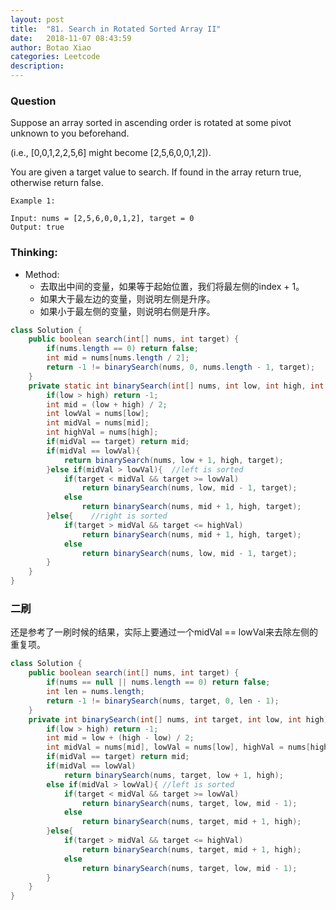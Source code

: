 ```yaml
---
layout: post
title:  "81. Search in Rotated Sorted Array II"
date:   2018-11-07 08:43:59
author: Botao Xiao
categories: Leetcode
description:
---
```

### Question
Suppose an array sorted in ascending order is rotated at some pivot unknown to you beforehand.

(i.e., [0,0,1,2,2,5,6] might become [2,5,6,0,0,1,2]).

You are given a target value to search. If found in the array return true, otherwise return false.
```
Example 1:

Input: nums = [2,5,6,0,0,1,2], target = 0
Output: true
```
### Thinking:
* Method:
	* 去取出中间的变量，如果等于起始位置，我们将最左侧的index + 1。
	* 如果大于最左边的变量，则说明左侧是升序。
	* 如果小于最左侧的变量，则说明右侧是升序。

```Java
class Solution {
    public boolean search(int[] nums, int target) {
        if(nums.length == 0) return false;
        int mid = nums[nums.length / 2];
        return -1 != binarySearch(nums, 0, nums.length - 1, target);
    }
    private static int binarySearch(int[] nums, int low, int high, int target){
        if(low > high) return -1;
        int mid = (low + high) / 2;
        int lowVal = nums[low];
        int midVal = nums[mid];
        int highVal = nums[high];
        if(midVal == target) return mid;
        if(midVal == lowVal){
            return binarySearch(nums, low + 1, high, target);
        }else if(midVal > lowVal){  //left is sorted
            if(target < midVal && target >= lowVal)
                return binarySearch(nums, low, mid - 1, target);
            else
                return binarySearch(nums, mid + 1, high, target);
        }else{    //right is sorted
            if(target > midVal && target <= highVal)
                return binarySearch(nums, mid + 1, high, target);
            else
                return binarySearch(nums, low, mid - 1, target);
        }
    }
}
```

### 二刷
还是参考了一刷时候的结果，实际上要通过一个midVal == lowVal来去除左侧的重复项。
```Java
class Solution {
    public boolean search(int[] nums, int target) {
        if(nums == null || nums.length == 0) return false;
        int len = nums.length;
        return -1 != binarySearch(nums, target, 0, len - 1);
    }
    private int binarySearch(int[] nums, int target, int low, int high){
        if(low > high) return -1;
        int mid = low + (high - low) / 2;
        int midVal = nums[mid], lowVal = nums[low], highVal = nums[high];
        if(midVal == target) return mid;
        if(midVal == lowVal)
            return binarySearch(nums, target, low + 1, high);
        else if(midVal > lowVal){ //left is sorted
            if(target < midVal && target >= lowVal)
                return binarySearch(nums, target, low, mid - 1);
            else
                return binarySearch(nums, target, mid + 1, high);
        }else{
            if(target > midVal && target <= highVal)
                return binarySearch(nums, target, mid + 1, high);
            else
                return binarySearch(nums, target, low, mid - 1);
        }
    }
}
```
